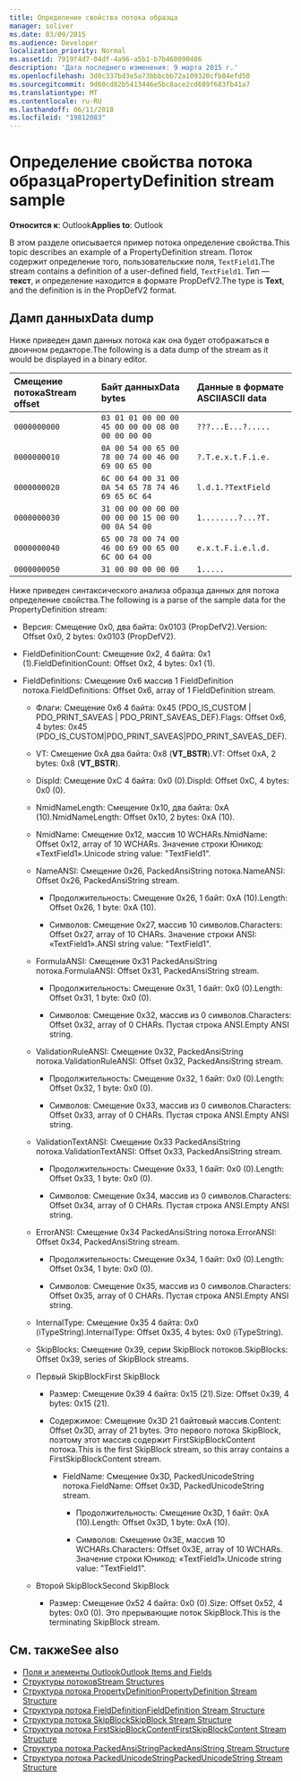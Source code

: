 ```yaml
---
title: Определение свойства потока образца
manager: soliver
ms.date: 03/09/2015
ms.audience: Developer
localization_priority: Normal
ms.assetid: 7919f4d7-04df-4a96-a5b1-b7b460890486
description: 'Дата последнего изменения: 9 марта 2015 г.'
ms.openlocfilehash: 3d0c337bd3e5a73bbbcbb72a109320cfb84efd50
ms.sourcegitcommit: 9d60cd82b5413446e5bc8ace2cd689f683fb41a7
ms.translationtype: MT
ms.contentlocale: ru-RU
ms.lasthandoff: 06/11/2018
ms.locfileid: "19812083"
---
```

# <a name="propertydefinition-stream-sample"></a><span data-ttu-id="8cd17-103">Определение свойства потока образца</span><span class="sxs-lookup"><span data-stu-id="8cd17-103">PropertyDefinition stream sample</span></span>

<span data-ttu-id="8cd17-104">**Относится к**: Outlook</span><span class="sxs-lookup"><span data-stu-id="8cd17-104">**Applies to**: Outlook</span></span> 
  
<span data-ttu-id="8cd17-105">В этом разделе описывается пример потока определение свойства.</span><span class="sxs-lookup"><span data-stu-id="8cd17-105">This topic describes an example of a PropertyDefinition stream.</span></span> <span data-ttu-id="8cd17-106">Поток содержит определение того, пользовательские поля, `TextField1`.</span><span class="sxs-lookup"><span data-stu-id="8cd17-106">The stream contains a definition of a user-defined field,  `TextField1`.</span></span> <span data-ttu-id="8cd17-107">Тип — **текст**, и определение находится в формате PropDefV2.</span><span class="sxs-lookup"><span data-stu-id="8cd17-107">The type is **Text**, and the definition is in the PropDefV2 format.</span></span>
  
## <a name="data-dump"></a><span data-ttu-id="8cd17-108">Дамп данных</span><span class="sxs-lookup"><span data-stu-id="8cd17-108">Data dump</span></span>

<span data-ttu-id="8cd17-109">Ниже приведен дамп данных потока как она будет отображаться в двоичном редакторе.</span><span class="sxs-lookup"><span data-stu-id="8cd17-109">The following is a data dump of the stream as it would be displayed in a binary editor.</span></span>
  
|<span data-ttu-id="8cd17-110">Смещение потока</span><span class="sxs-lookup"><span data-stu-id="8cd17-110">Stream offset</span></span>|<span data-ttu-id="8cd17-111">Байт данных</span><span class="sxs-lookup"><span data-stu-id="8cd17-111">Data bytes</span></span>|<span data-ttu-id="8cd17-112">Данные в формате ASCII</span><span class="sxs-lookup"><span data-stu-id="8cd17-112">ASCII data</span></span>|
|:-----|:-----|:-----|
| `0000000000` <br/> | `03 01 01 00 00 00 45 00 00 00 08 00 00 00 00 00` <br/> | `???...E...?.....` <br/> |
| `0000000010` <br/> | `0A 00 54 00 65 00 78 00 74 00 46 00 69 00 65 00` <br/> | `?.T.e.x.t.F.i.e.` <br/> |
| `0000000020` <br/> | `6C 00 64 00 31 00 0A 54 65 78 74 46 69 65 6C 64` <br/> | `l.d.1.?TextField` <br/> |
| `0000000030` <br/> | `31 00 00 00 00 00 00 00 00 15 00 00 00 0A 54 00` <br/> | `1........?...?T.` <br/> |
| `0000000040` <br/> | `65 00 78 00 74 00 46 00 69 00 65 00 6C 00 64 00` <br/> | `e.x.t.F.i.e.l.d.` <br/> |
| `0000000050` <br/> | `31 00 00 00 00 00` <br/> | `1.....` <br/> |
   
<span data-ttu-id="8cd17-113">Ниже приведен синтаксического анализа образца данных для потока определение свойства.</span><span class="sxs-lookup"><span data-stu-id="8cd17-113">The following is a parse of the sample data for the PropertyDefinition stream:</span></span>
  
- <span data-ttu-id="8cd17-114">Версия: Смещение 0x0, два байта: 0x0103 (PropDefV2).</span><span class="sxs-lookup"><span data-stu-id="8cd17-114">Version: Offset 0x0, 2 bytes: 0x0103 (PropDefV2).</span></span>
    
- <span data-ttu-id="8cd17-115">FieldDefinitionCount: Смещение 0x2, 4 байта: 0x1 (1).</span><span class="sxs-lookup"><span data-stu-id="8cd17-115">FieldDefinitionCount: Offset 0x2, 4 bytes: 0x1 (1).</span></span>
    
- <span data-ttu-id="8cd17-116">FieldDefinitions: Смещение 0x6 массив 1 FieldDefinition потока.</span><span class="sxs-lookup"><span data-stu-id="8cd17-116">FieldDefinitions: Offset 0x6, array of 1 FieldDefinition stream.</span></span>
    
  - <span data-ttu-id="8cd17-117">Флаги: Смещение 0x6 4 байта: 0x45 (PDO_IS_CUSTOM | PDO_PRINT_SAVEAS | PDO_PRINT_SAVEAS_DEF).</span><span class="sxs-lookup"><span data-stu-id="8cd17-117">Flags: Offset 0x6, 4 bytes: 0x45 (PDO_IS_CUSTOM|PDO_PRINT_SAVEAS|PDO_PRINT_SAVEAS_DEF).</span></span>
    
  - <span data-ttu-id="8cd17-118">VT: Смещение 0xA два байта: 0x8 (**VT_BSTR**).</span><span class="sxs-lookup"><span data-stu-id="8cd17-118">VT: Offset 0xA, 2 bytes: 0x8 (**VT_BSTR**).</span></span>
    
  - <span data-ttu-id="8cd17-119">DispId: Смещение 0xC 4 байта: 0x0 (0).</span><span class="sxs-lookup"><span data-stu-id="8cd17-119">DispId: Offset 0xC, 4 bytes: 0x0 (0).</span></span>
    
  - <span data-ttu-id="8cd17-120">NmidNameLength: Смещение 0x10, два байта: 0xA (10).</span><span class="sxs-lookup"><span data-stu-id="8cd17-120">NmidNameLength: Offset 0x10, 2 bytes: 0xA (10).</span></span>
    
  - <span data-ttu-id="8cd17-121">NmidName: Смещение 0x12, массив 10 WCHARs.</span><span class="sxs-lookup"><span data-stu-id="8cd17-121">NmidName: Offset 0x12, array of 10 WCHARs.</span></span> <span data-ttu-id="8cd17-122">Значение строки Юникод: «TextField1».</span><span class="sxs-lookup"><span data-stu-id="8cd17-122">Unicode string value: "TextField1".</span></span>
    
  - <span data-ttu-id="8cd17-123">NameANSI: Смещение 0x26, PackedAnsiString потока.</span><span class="sxs-lookup"><span data-stu-id="8cd17-123">NameANSI: Offset 0x26, PackedAnsiString stream.</span></span>
    
    - <span data-ttu-id="8cd17-124">Продолжительность: Смещение 0x26, 1 байт: 0xA (10).</span><span class="sxs-lookup"><span data-stu-id="8cd17-124">Length: Offset 0x26, 1 byte: 0xA (10).</span></span>
      
    - <span data-ttu-id="8cd17-125">Символов: Смещение 0x27, массив 10 символов.</span><span class="sxs-lookup"><span data-stu-id="8cd17-125">Characters: Offset 0x27, array of 10 CHARs.</span></span> <span data-ttu-id="8cd17-126">Значение строки ANSI: «TextField1».</span><span class="sxs-lookup"><span data-stu-id="8cd17-126">ANSI string value: "TextField1".</span></span>
    
  - <span data-ttu-id="8cd17-127">FormulaANSI: Смещение 0x31 PackedAnsiString потока.</span><span class="sxs-lookup"><span data-stu-id="8cd17-127">FormulaANSI: Offset 0x31, PackedAnsiString stream.</span></span>
    
    - <span data-ttu-id="8cd17-128">Продолжительность: Смещение 0x31, 1 байт: 0x0 (0).</span><span class="sxs-lookup"><span data-stu-id="8cd17-128">Length: Offset 0x31, 1 byte: 0x0 (0).</span></span>
      
    - <span data-ttu-id="8cd17-129">Символов: Смещение 0x32, массив из 0 символов.</span><span class="sxs-lookup"><span data-stu-id="8cd17-129">Characters: Offset 0x32, array of 0 CHARs.</span></span> <span data-ttu-id="8cd17-130">Пустая строка ANSI.</span><span class="sxs-lookup"><span data-stu-id="8cd17-130">Empty ANSI string.</span></span>
    
  - <span data-ttu-id="8cd17-131">ValidationRuleANSI: Смещение 0x32, PackedAnsiString потока.</span><span class="sxs-lookup"><span data-stu-id="8cd17-131">ValidationRuleANSI: Offset 0x32, PackedAnsiString stream.</span></span>
    
    - <span data-ttu-id="8cd17-132">Продолжительность: Смещение 0x32, 1 байт: 0x0 (0).</span><span class="sxs-lookup"><span data-stu-id="8cd17-132">Length: Offset 0x32, 1 byte: 0x0 (0).</span></span>
      
    - <span data-ttu-id="8cd17-133">Символов: Смещение 0x33, массив из 0 символов.</span><span class="sxs-lookup"><span data-stu-id="8cd17-133">Characters: Offset 0x33, array of 0 CHARs.</span></span> <span data-ttu-id="8cd17-134">Пустая строка ANSI.</span><span class="sxs-lookup"><span data-stu-id="8cd17-134">Empty ANSI string.</span></span>
    
  - <span data-ttu-id="8cd17-135">ValidationTextANSI: Смещение 0x33 PackedAnsiString потока.</span><span class="sxs-lookup"><span data-stu-id="8cd17-135">ValidationTextANSI: Offset 0x33, PackedAnsiString stream.</span></span>
    
    - <span data-ttu-id="8cd17-136">Продолжительность: Смещение 0x33, 1 байт: 0x0 (0).</span><span class="sxs-lookup"><span data-stu-id="8cd17-136">Length: Offset 0x33, 1 byte: 0x0 (0).</span></span>
      
    - <span data-ttu-id="8cd17-137">Символов: Смещение 0x34, массив из 0 символов.</span><span class="sxs-lookup"><span data-stu-id="8cd17-137">Characters: Offset 0x34, array of 0 CHARs.</span></span> <span data-ttu-id="8cd17-138">Пустая строка ANSI.</span><span class="sxs-lookup"><span data-stu-id="8cd17-138">Empty ANSI string.</span></span>
    
  - <span data-ttu-id="8cd17-139">ErrorANSI: Смещение 0x34 PackedAnsiString потока.</span><span class="sxs-lookup"><span data-stu-id="8cd17-139">ErrorANSI: Offset 0x34, PackedAnsiString stream.</span></span>
    
    - <span data-ttu-id="8cd17-140">Продолжительность: Смещение 0x34, 1 байт: 0x0 (0).</span><span class="sxs-lookup"><span data-stu-id="8cd17-140">Length: Offset 0x34, 1 byte: 0x0 (0).</span></span>
      
    - <span data-ttu-id="8cd17-141">Символов: Смещение 0x35, массив из 0 символов.</span><span class="sxs-lookup"><span data-stu-id="8cd17-141">Characters: Offset 0x35, array of 0 CHARs.</span></span> <span data-ttu-id="8cd17-142">Пустая строка ANSI.</span><span class="sxs-lookup"><span data-stu-id="8cd17-142">Empty ANSI string.</span></span>
    
  - <span data-ttu-id="8cd17-143">InternalType: Смещение 0x35 4 байта: 0x0 (iTypeString).</span><span class="sxs-lookup"><span data-stu-id="8cd17-143">InternalType: Offset 0x35, 4 bytes: 0x0 (iTypeString).</span></span>
    
  - <span data-ttu-id="8cd17-144">SkipBlocks: Смещение 0x39, серии SkipBlock потоков.</span><span class="sxs-lookup"><span data-stu-id="8cd17-144">SkipBlocks: Offset 0x39, series of SkipBlock streams.</span></span>
    
  - <span data-ttu-id="8cd17-145">Первый SkipBlock</span><span class="sxs-lookup"><span data-stu-id="8cd17-145">First SkipBlock</span></span>
    
    - <span data-ttu-id="8cd17-146">Размер: Смещение 0x39 4 байта: 0x15 (21).</span><span class="sxs-lookup"><span data-stu-id="8cd17-146">Size: Offset 0x39, 4 bytes: 0x15 (21).</span></span>
      
    - <span data-ttu-id="8cd17-147">Содержимое: Смещение 0x3D 21 байтовый массив.</span><span class="sxs-lookup"><span data-stu-id="8cd17-147">Content: Offset 0x3D, array of 21 bytes.</span></span> <span data-ttu-id="8cd17-148">Это первого потока SkipBlock, поэтому этот массив содержит FirstSkipBlockContent потока.</span><span class="sxs-lookup"><span data-stu-id="8cd17-148">This is the first SkipBlock stream, so this array contains a FirstSkipBlockContent stream.</span></span>
      
      - <span data-ttu-id="8cd17-149">FieldName: Смещение 0x3D, PackedUnicodeString потока.</span><span class="sxs-lookup"><span data-stu-id="8cd17-149">FieldName: Offset 0x3D, PackedUnicodeString stream.</span></span>
        
        - <span data-ttu-id="8cd17-150">Продолжительность: Смещение 0x3D, 1 байт: 0xA (10).</span><span class="sxs-lookup"><span data-stu-id="8cd17-150">Length: Offset 0x3D, 1 byte: 0xA (10).</span></span>
          
        - <span data-ttu-id="8cd17-151">Символов: Смещение 0x3E, массив 10 WCHARs.</span><span class="sxs-lookup"><span data-stu-id="8cd17-151">Characters: Offset 0x3E, array of 10 WCHARs.</span></span> <span data-ttu-id="8cd17-152">Значение строки Юникод: «TextField1».</span><span class="sxs-lookup"><span data-stu-id="8cd17-152">Unicode string value: "TextField1".</span></span>
    
  - <span data-ttu-id="8cd17-153">Второй SkipBlock</span><span class="sxs-lookup"><span data-stu-id="8cd17-153">Second SkipBlock</span></span>
    
    - <span data-ttu-id="8cd17-154">Размер: Смещение 0x52 4 байта: 0x0 (0).</span><span class="sxs-lookup"><span data-stu-id="8cd17-154">Size: Offset 0x52, 4 bytes: 0x0 (0).</span></span> <span data-ttu-id="8cd17-155">Это прерывающие поток SkipBlock.</span><span class="sxs-lookup"><span data-stu-id="8cd17-155">This is the terminating SkipBlock stream.</span></span>
    
## <a name="see-also"></a><span data-ttu-id="8cd17-156">См. также</span><span class="sxs-lookup"><span data-stu-id="8cd17-156">See also</span></span>

- [<span data-ttu-id="8cd17-157">Поля и элементы Outlook</span><span class="sxs-lookup"><span data-stu-id="8cd17-157">Outlook Items and Fields</span></span>](outlook-items-and-fields.md)
- [<span data-ttu-id="8cd17-158">Структуры потоков</span><span class="sxs-lookup"><span data-stu-id="8cd17-158">Stream Structures</span></span>](stream-structures.md)
- [<span data-ttu-id="8cd17-159">Структура потока PropertyDefinition</span><span class="sxs-lookup"><span data-stu-id="8cd17-159">PropertyDefinition Stream Structure</span></span>](propertydefinition-stream-structure.md)
- [<span data-ttu-id="8cd17-160">Структура потока FieldDefinition</span><span class="sxs-lookup"><span data-stu-id="8cd17-160">FieldDefinition Stream Structure</span></span>](fielddefinition-stream-structure.md)
- [<span data-ttu-id="8cd17-161">Структура потока SkipBlock</span><span class="sxs-lookup"><span data-stu-id="8cd17-161">SkipBlock Stream Structure</span></span>](skipblock-stream-structure.md)
- [<span data-ttu-id="8cd17-162">Структура потока FirstSkipBlockContent</span><span class="sxs-lookup"><span data-stu-id="8cd17-162">FirstSkipBlockContent Stream Structure</span></span>](firstskipblockcontent-stream-structure.md)
- [<span data-ttu-id="8cd17-163">Структура потока PackedAnsiString</span><span class="sxs-lookup"><span data-stu-id="8cd17-163">PackedAnsiString Stream Structure</span></span>](packedansistring-stream-structure.md)
- [<span data-ttu-id="8cd17-164">Структура потока PackedUnicodeString</span><span class="sxs-lookup"><span data-stu-id="8cd17-164">PackedUnicodeString Stream Structure</span></span>](packedunicodestring-stream-structure.md)

